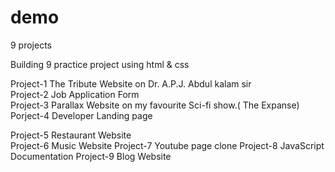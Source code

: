 # demo
9 projects 

Building 9 practice project using html &amp; css

Project-1  The Tribute Website on Dr. A.P.J. Abdul kalam sir
<br>
Project-2  Job Application Form 
<br>
Project-3  Parallax Website on my favourite Sci-fi show.( The Expanse)
<br>
Porject-4  Developer Landing page
<br>

Project-5  Restaurant Website
<br>
Project-6  Music Website
Project-7  Youtube page clone
Project-8  JavaScript Documentation
Project-9  Blog Website
